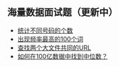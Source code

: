 
## 海量数据面试题（更新中）

- [统计不同号码的个数](./1-count-phone-num.md)
- [出现频率最高的100个词](./2-find-hign-frequency-word.md)
- [查找两个大文件共同的URL](./3-find-same-url.md)
- [如何在100亿数据中找到中位数？](./4-find-mid-num)
